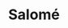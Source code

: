 ---
title: Salomé
date: 
draft: false

# descripcion
description : Aros de plata 925 y ópalo

materials: Plata 925

color: Plateado y ópalo

dimensions: 0,7cm diámetro

code: 01-04-0634

type: "Aros"

categories: []

# Images
# first image will be shown in the product page
images:
  # - image: "images/path_to_image"
  # La ubicacion de las imagenes es imagenes/Aros/Aros.Piedras/01-04-0634-salome
  - image: "./images/aros/piedras/01-04-0634_a.JPG"
  - image: "./images/aros/piedras/01-04-0634_b.JPG"
---